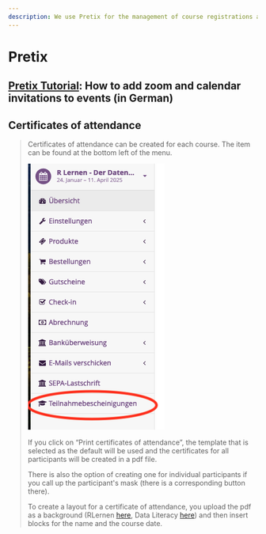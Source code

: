 ```yaml
---
description: We use Pretix for the management of course registrations and payments.
---
```


# Pretix

## [**Pretix Tutorial**](https://docs.google.com/document/d/1dBx4m3QBFhB50s89PWSqOALcr3A1dzdBBxltEkKqhE0/edit?tab=t.0#heading=h.vnlehcew5zs4)**: How to add zoom and calendar invitations to events (in German)**

## **Certificates of attendance**

> Certificates of attendance can be created for each course. The item can be found at the bottom left of the menu.
>
> <img src="../../.gitbook/assets/Bildschirmfoto 2024-12-11 um 10.24.19.png" alt="" data-size="original">
>
> If you click on “Print certificates of attendance”, the template that is selected as the default will be used and the certificates for all participants will be created in a pdf file.&#x20;
>
> There is also the option of creating one for individual participants if you call up the participant's mask (there is a corresponding button there).
>
> To create a layout for a certificate of attendance, you upload the pdf as a background (RLernen [here](https://drive.google.com/drive/folders/1_yBtA5t_JRsAKimdnny48Uot0ZZMuG3c), Data Literacy [here](https://drive.google.com/drive/folders/1235Uck0VAc7eFu0b6se0-hmKjinO4rn7)) and then insert blocks for the name and the course date.

